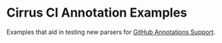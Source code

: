 # Cirrus CI Annotation Examples

Examples that aid in testing new parsers for [GitHub Annotations Support](https://medium.com/cirruslabs/github-annotations-support-227d179cde31).
